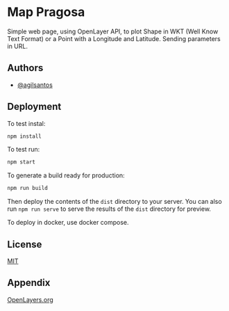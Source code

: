 # Map Pragosa

Simple web page, using OpenLayer API, to plot Shape in WKT (Well Know Text Format) or a Point with a Longitude and Latitude. Sending parameters in URL.

## Authors

- [@agilsantos](https://www.github.com/agilsantos)

## Deployment

To test instal:

```bash
npm install
```

To test run:

```bash
npm start
```

To generate a build ready for production:

```bash
npm run build
```

Then deploy the contents of the `dist` directory to your server.  You can also run `npm run serve` to serve the results of the `dist` directory for preview.

To deploy in docker, use docker compose.

## License

[MIT](https://choosealicense.com/licenses/mit/)

## Appendix

[OpenLayers.org](https://openlayers.org/)
